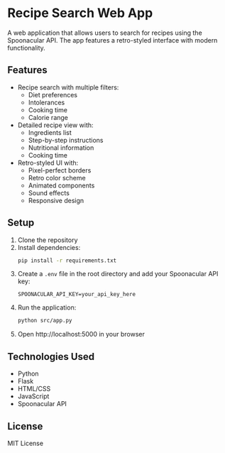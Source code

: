 # Recipe Search Web App

A web application that allows users to search for recipes using the Spoonacular API. The app features a retro-styled interface with modern functionality.

## Features

- Recipe search with multiple filters:
  - Diet preferences
  - Intolerances
  - Cooking time
  - Calorie range
- Detailed recipe view with:
  - Ingredients list
  - Step-by-step instructions
  - Nutritional information
  - Cooking time
- Retro-styled UI with:
  - Pixel-perfect borders
  - Retro color scheme
  - Animated components
  - Sound effects
  - Responsive design

## Setup

1. Clone the repository
2. Install dependencies:
   ```bash
   pip install -r requirements.txt
   ```
3. Create a `.env` file in the root directory and add your Spoonacular API key:
   ```
   SPOONACULAR_API_KEY=your_api_key_here
   ```
4. Run the application:
   ```bash
   python src/app.py
   ```
5. Open http://localhost:5000 in your browser

## Technologies Used

- Python
- Flask
- HTML/CSS
- JavaScript
- Spoonacular API

## License

MIT License 